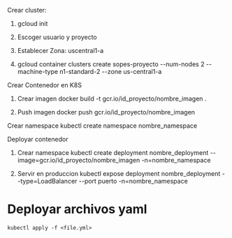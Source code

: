 Crear cluster:
1. gcloud init

2. Escoger usuario y proyecto

3. Establecer Zona: uscentral1-a

4. gcloud container clusters create sopes-proyecto --num-nodes 2 --machine-type n1-standard-2 --zone us-central1-a


Crear Contenedor en K8S
1. Crear imagen
docker build -t gcr.io/id_proyecto/nombre_imagen .

2. Push imagen
docker push gcr.io/id_proyecto/nombre_imagen

Crear namespace
kubectl create namespace nombre_namespace

Deployar contenedor
1. Crear namespace
kubectl create deployment nombre_deployment --image=gcr.io/id_proyecto/nombre_imagen -n=nombre_namespace

2. Servir en produccion
kubectl expose deployment nombre_deployment --type=LoadBalancer --port puerto -n=nombre_namespace

# Deployar archivos yaml
`kubectl apply -f <file.yml>`
